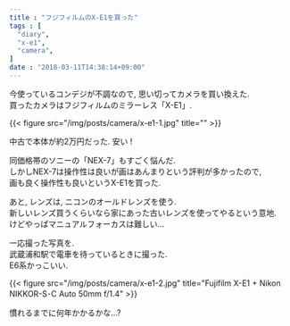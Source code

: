 ```yaml
---
title : "フジフィルムのX-E1を買った"
tags : [
  "diary",
  "x-e1",
  "camera",
]
date : "2018-03-11T14:38:14+09:00"
---
```


今使っているコンデジが不調なので, 思い切ってカメラを買い換えた.   
買ったカメラはフジフィルムのミラーレス「X-E1」.   
<!--more-->

{{< figure src="/img/posts/camera/x-e1-1.jpg" title="" >}}

中古で本体が約2万円だった. 安い ! 

同価格帯のソニーの「NEX-7」もすごく悩んだ.   
しかしNEX-7は操作性は良いが画はあんまりという評判が多かったので,   
画も良く操作性も良いというX-E1を買った.   

あと, レンズは, ニコンのオールドレンズを使う.   
新しいレンズ買うくらいなら家にあった古いレンズを使ってやるという意地.   
けどやっぱマニュアルフォーカスは難しい... 

一応撮った写真を.   
武蔵浦和駅で電車を待っているときに撮った.   
E6系かっこいい. 

{{< figure src="/img/posts/camera/x-e1-2.jpg" title="Fujifilm X-E1 + Nikon NIKKOR-S･C Auto 50mm f/1.4" >}}

慣れるまでに何年かかるかな...?
